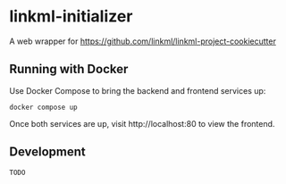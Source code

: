 # linkml-initializer

A web wrapper for https://github.com/linkml/linkml-project-cookiecutter

## Running with Docker

Use Docker Compose to bring the backend and frontend services up:

```shell
docker compose up
```

Once both services are up, visit http://localhost:80 to view the frontend.

## Development

`TODO`
